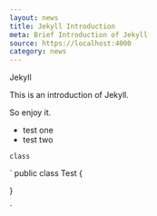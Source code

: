 ```yaml
---
layout: news
title: Jekyll Introduction
meta: Brief Introduction of Jekyll
source: https://localhost:4000
category: news
---
```

Jekyll

This is an introduction of Jekyll.

So enjoy it.

- test one
- test two

`class`

`
public class Test {
	
}

`

